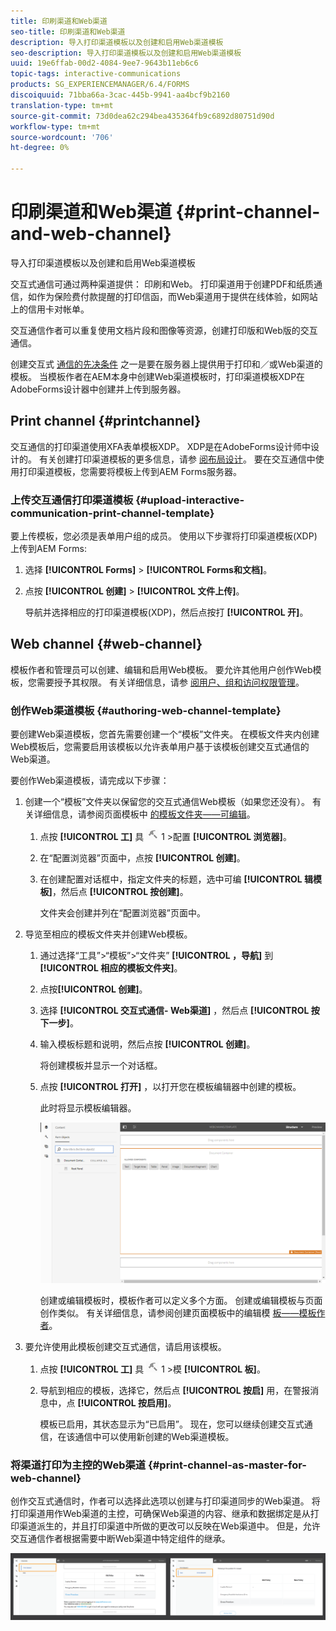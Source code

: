 ```yaml
---
title: 印刷渠道和Web渠道
seo-title: 印刷渠道和Web渠道
description: 导入打印渠道模板以及创建和启用Web渠道模板
seo-description: 导入打印渠道模板以及创建和启用Web渠道模板
uuid: 19e6ffab-00d2-4084-9ee7-9643b11eb6c6
topic-tags: interactive-communications
products: SG_EXPERIENCEMANAGER/6.4/FORMS
discoiquuid: 71bba66a-3cac-445b-9941-aa4bcf9b2160
translation-type: tm+mt
source-git-commit: 73d0dea62c294bea435364fb9c6892d80751d90d
workflow-type: tm+mt
source-wordcount: '706'
ht-degree: 0%

---
```



# 印刷渠道和Web渠道 {#print-channel-and-web-channel}

导入打印渠道模板以及创建和启用Web渠道模板

交互式通信可通过两种渠道提供： 印刷和Web。 打印渠道用于创建PDF和纸质通信，如作为保险费付款提醒的打印信函，而Web渠道用于提供在线体验，如网站上的信用卡对帐单。

交互通信作者可以重复使用文档片段和图像等资源，创建打印版和Web版的交互通信。

创建交互式 [通信的先决条件](/help/forms/using/create-interactive-communication.md) 之一是要在服务器上提供用于打印和／或Web渠道的模板。 当模板作者在AEM本身中创建Web渠道模板时，打印渠道模板XDP在AdobeForms设计器中创建并上传到服务器。

## Print channel {#printchannel}

交互通信的打印渠道使用XFA表单模板XDP。 XDP是在AdobeForms设计师中设计的。 有关创建打印渠道模板的更多信息，请参 [阅布局设计](/help/forms/using/layout-design-details.md)。 要在交互通信中使用打印渠道模板，您需要将模板上传到AEM Forms服务器。

### 上传交互通信打印渠道模板 {#upload-interactive-communication-print-channel-template}

要上传模板，您必须是表单用户组的成员。 使用以下步骤将打印渠道模板(XDP)上传到AEM Forms:

1. 选择 **[!UICONTROL Forms]** > **[!UICONTROL Forms和文档]**。

1. 点按 **[!UICONTROL 创建]** > **[!UICONTROL 文件上传]**。

   导航并选择相应的打印渠道模板(XDP)，然后点按打 **[!UICONTROL 开]**。

## Web channel {#web-channel}

模板作者和管理员可以创建、编辑和启用Web模板。 要允许其他用户创作Web模板，您需要授予其权限。 有关详细信息，请参 [阅用户、组和访问权限管理](/help/sites-administering/user-group-ac-admin.md)。

### 创作Web渠道模板 {#authoring-web-channel-template}

要创建Web渠道模板，您首先需要创建一个“模板”文件夹。 在模板文件夹内创建Web模板后，您需要启用该模板以允许表单用户基于该模板创建交互式通信的Web渠道。

要创作Web渠道模板，请完成以下步骤：

1. 创建一个“模板”文件夹以保留您的交互式通信Web模板（如果您还没有）。 有关详细信息，请参阅页面模板中 [的模板文件夹——可编辑](/help/sites-developing/page-templates-editable.md)。

   1. 点按 **[!UICONTROL 工]** 具 ![-](assets/tools-1.png) 1 >配置 **[!UICONTROL 浏览器]**。
   1. 在“配置浏览器”页面中，点按 **[!UICONTROL 创建]**。
   1. 在创建配置对话框中，指定文件夹的标题，选中可编 **[!UICONTROL 辑模板]**，然后点 **[!UICONTROL 按创建]**。

      文件夹会创建并列在“配置浏览器”页面中。

1. 导览至相应的模板文件夹并创建Web模板。

   1. 通过选择“工具”>“模板”>“文件夹” **[!UICONTROL ，导航]** 到 **[!UICONTROL 相应的模板文件夹]**。
   1. 点按&#x200B;**[!UICONTROL 创建]**。
   1. 选择 **[!UICONTROL 交互式通信- Web渠道]** ，然后点 **[!UICONTROL 按下一步]**。
   1. 输入模板标题和说明，然后点按 **[!UICONTROL 创建]**。

      将创建模板并显示一个对话框。

   1. 点按 **[!UICONTROL 打开]** ，以打开您在模板编辑器中创建的模板。

      此时将显示模板编辑器。

      ![webchannel模板](assets/webchanneltemplate.png)

      创建或编辑模板时，模板作者可以定义多个方面。 创建或编辑模板与页面创作类似。 有关详细信息，请参阅创建页面模板中的编辑模 [板——模板作者](/help/sites-authoring/templates.md)。

1. 要允许使用此模板创建交互式通信，请启用该模板。

   1. 点按 **[!UICONTROL 工]** 具 ![-](assets/tools-1.png) 1 >模 **[!UICONTROL 板]**。
   1. 导航到相应的模板，选择它，然后点 **[!UICONTROL 按启]** 用，在警报消息中，点 **[!UICONTROL 按启用]**。

      模板已启用，其状态显示为“已启用”。 现在，您可以继续创建交互式通信，在该通信中可以使用新创建的Web渠道模板。

### 将渠道打印为主控的Web渠道 {#print-channel-as-master-for-web-channel}

创作交互式通信时，作者可以选择此选项以创建与打印渠道同步的Web渠道。 将打印渠道用作Web渠道的主控，可确保Web渠道的内容、继承和数据绑定是从打印渠道派生的，并且打印渠道中所做的更改可以反映在Web渠道中。 但是，允许交互通信作者根据需要中断Web渠道中特定组件的继承。

![printweb_2-2](assets/printweb_2-2.png)

